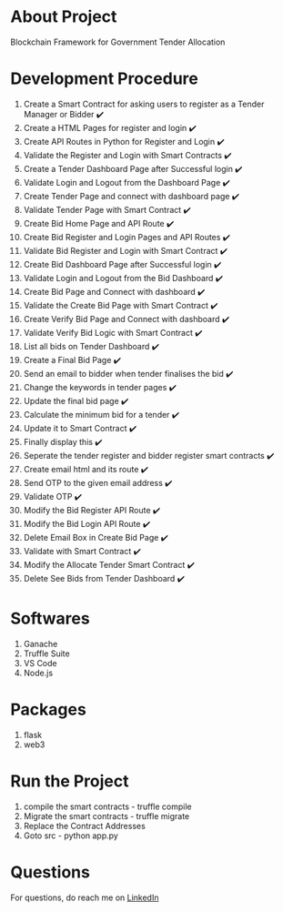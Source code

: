 # About Project
Blockchain Framework for Government Tender Allocation

# Development Procedure
1. Create a Smart Contract for asking users to register as a Tender Manager or Bidder :heavy_check_mark:
2. Create a HTML Pages for register and login :heavy_check_mark:
3. Create API Routes in Python for Register and Login :heavy_check_mark:
4. Validate the Register and Login with Smart Contracts :heavy_check_mark:
5. Create a Tender Dashboard Page after Successful login :heavy_check_mark:
6. Validate Login and Logout from the Dashboard Page :heavy_check_mark:
7. Create Tender Page and connect with dashboard page :heavy_check_mark:
8. Validate Tender Page with Smart Contract :heavy_check_mark:
9. Create Bid Home Page and API Route :heavy_check_mark:
10. Create Bid Register and Login Pages and API Routes :heavy_check_mark:
11. Validate Bid Register and Login with Smart Contract :heavy_check_mark:
12. Create Bid Dashboard Page after Successful login :heavy_check_mark:
13. Validate Login and Logout from the Bid Dashboard :heavy_check_mark:
14. Create Bid Page and Connect with dashboard  :heavy_check_mark:
15. Validate the Create Bid Page with Smart Contract :heavy_check_mark:
16. Create Verify Bid Page and Connect with dashboard :heavy_check_mark:
17. Validate Verify Bid Logic with Smart Contract :heavy_check_mark:
18. List all bids on Tender Dashboard :heavy_check_mark:
19. Create a Final Bid Page :heavy_check_mark:
20. Send an email to bidder when tender finalises the bid :heavy_check_mark:
21. Change the keywords in tender pages :heavy_check_mark:
22. Update the final bid page :heavy_check_mark:
23. Calculate the minimum bid for a tender :heavy_check_mark:
24. Update it to Smart Contract :heavy_check_mark:
25. Finally display this :heavy_check_mark:
26. Seperate the tender register and bidder register smart contracts :heavy_check_mark:
27. Create email html and its route :heavy_check_mark:
28. Send OTP to the given email address :heavy_check_mark:
29. Validate OTP :heavy_check_mark:
30. Modify the Bid Register API Route :heavy_check_mark:
31. Modify the Bid Login API Route :heavy_check_mark:
32. Delete Email Box in Create Bid Page :heavy_check_mark:
33. Validate with Smart Contract :heavy_check_mark:
34. Modify the Allocate Tender Smart Contract :heavy_check_mark:
35. Delete See Bids from Tender Dashboard :heavy_check_mark:

# Softwares
1. Ganache
2. Truffle Suite
3. VS Code
4. Node.js

# Packages
1. flask
2. web3

# Run the Project
1. compile the smart contracts - truffle compile
2. Migrate the smart contracts - truffle migrate
3. Replace the Contract Addresses
3. Goto src - python app.py

# Questions
For questions, do reach me on <a href="https://linkedin.com/in/MadhuPIoT">LinkedIn</a>

